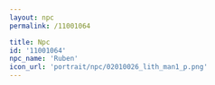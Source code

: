 ```yaml
---
layout: npc
permalink: /11001064

title: Npc
id: '11001064'
npc_name: 'Ruben'
icon_url: 'portrait/npc/02010026_lith_man1_p.png'
---
```

